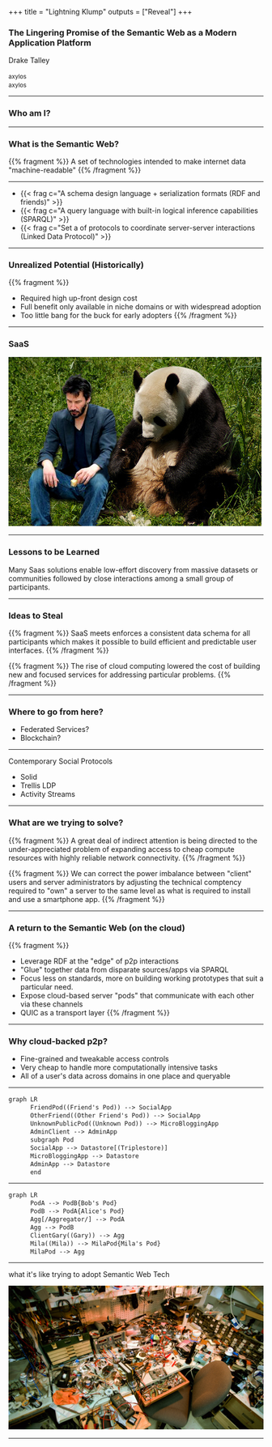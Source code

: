 +++
title = "Lightning Klump"
outputs = ["Reveal"]
+++

### The Lingering Promise of the Semantic Web as a Modern Application Platform

Drake Talley

<small><i class="fab fa-github"></i>axylos</small><br />
<small><i class="fab fa-twitter"></i> axylos</small>

---
### Who am I?

---

### What is the Semantic Web?

{{% fragment %}}
A set of technologies intended to make internet data "machine-readable"
{{% /fragment %}}

---


- {{< frag c="A schema design language + serialization formats (RDF and friends)" >}}
- {{< frag c="A query language with built-in logical inference capabilities (SPARQL)" >}}
- {{< frag c="Set a of protocols to coordinate server-server interactions (Linked Data Protocol)" >}}

---

### Unrealized Potential (Historically)

{{% fragment %}}
- Required high up-front design cost
- Full benefit only available in niche domains or with widespread adoption
- Too little bang for the buck for early adopters
{{% /fragment %}}

---

### SaaS

![keanu](keanu.jpg)

---

### Lessons to be Learned

Many Saas solutions enable low-effort discovery from massive datasets or communities followed by close interactions among a small group of participants.

---

### Ideas to Steal

{{% fragment %}}
SaaS meets enforces a consistent data schema for all participants which makes it possible to build efficient and predictable user interfaces.
{{% /fragment %}}

{{% fragment %}}
The rise of cloud computing lowered the cost of building new and focused services for addressing particular problems.
{{% /fragment %}}

---

### Where to go from here?

- Federated Services?
- Blockchain?

---
Contemporary Social Protocols
  - Solid
  - Trellis LDP
  - Activity Streams
  
---

### What are we trying to solve?

{{% fragment %}}
A great deal of indirect attention is being directed to the under-appreciated problem of expanding access to cheap compute resources with highly reliable network connectivity.
{{% /fragment %}}

{{% fragment %}}
We can correct the power imbalance between "client" users and server administrators by adjusting the technical comptency required to "own" a server to the same level as what is required to install and use a smartphone app.
{{% /fragment %}}

---

### A return to the Semantic Web (on the cloud)

{{% fragment %}}
- Leverage RDF at the "edge" of p2p interactions
- "Glue" together data from disparate sources/apps via SPARQL
- Focus less on standards, more on building working prototypes that suit a particular need.
- Expose cloud-based server "pods" that communicate with each other via these channels
- QUIC as a transport layer
{{% /fragment %}}

---

### Why cloud-backed p2p?

- Fine-grained and tweakable access controls
- Very cheap to handle more computationally intensive tasks
- All of a user's data across domains in one place and queryable

---

```mermaid
graph LR
      FriendPod((Friend's Pod)) --> SocialApp
      OtherFriend((Other Friend's Pod)) --> SocialApp
      UnknownPublicPod((Unknown Pod)) --> MicroBloggingApp
      AdminClient --> AdminApp
      subgraph Pod
      SocialApp --> Datastore[(Triplestore)]
      MicroBloggingApp --> Datastore
      AdminApp --> Datastore
      end
```

---
```mermaid
graph LR
      PodA --> PodB{Bob's Pod}
      PodB --> PodA{Alice's Pod}
      Agg[/Aggregator/] --> PodA
      Agg --> PodB
      ClientGary((Gary)) --> Agg
      Mila((Mila)) --> MilaPod{Mila's Pod}
      MilaPod --> Agg
```

---

what it's like trying to adopt Semantic Web Tech

![tech](mess.jpeg)

---

